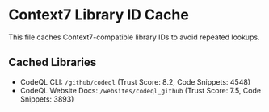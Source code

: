 # Context7 Library ID Cache

This file caches Context7-compatible library IDs to avoid repeated lookups.

## Cached Libraries

- CodeQL CLI: `/github/codeql` (Trust Score: 8.2, Code Snippets: 4548)
- CodeQL Website Docs: `/websites/codeql_github` (Trust Score: 7.5, Code Snippets: 3893)

